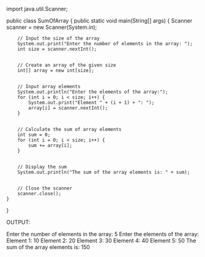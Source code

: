 import java.util.Scanner;


public class SumOfArray {
    public static void main(String[] args) {
        Scanner scanner = new Scanner(System.in);


        // Input the size of the array
        System.out.print("Enter the number of elements in the array: ");
        int size = scanner.nextInt();


        // Create an array of the given size
        int[] array = new int[size];


        // Input array elements
        System.out.println("Enter the elements of the array:");
        for (int i = 0; i < size; i++) {
            System.out.print("Element " + (i + 1) + ": ");
            array[i] = scanner.nextInt();
        }


        // Calculate the sum of array elements
        int sum = 0;
        for (int i = 0; i < size; i++) {
            sum += array[i];
        }


        // Display the sum
        System.out.println("The sum of the array elements is: " + sum);


        // Close the scanner
        scanner.close();
    }
}


OUTPUT:


Enter the number of elements in the array: 5
Enter the elements of the array:
Element 1: 10
Element 2: 20
Element 3: 30
Element 4: 40
Element 5: 50
The sum of the array elements is: 150





